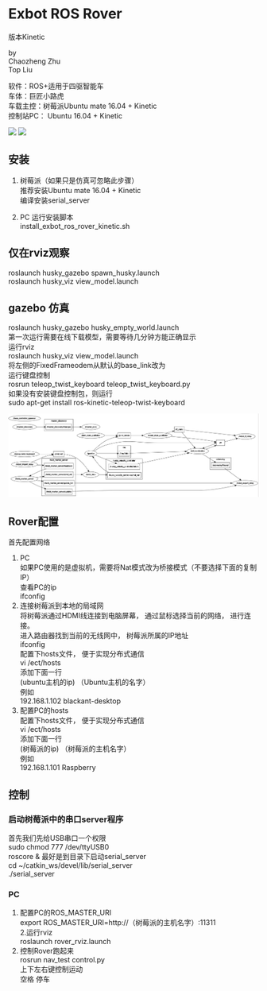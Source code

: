 # Exbot ROS Rover  
版本Kinetic

by  
Chaozheng Zhu  
Top Liu  

软件：ROS+适用于四驱智能车  
车体：巨匠小路虎  
车载主控：树莓派Ubuntu mate 16.04 + Kinetic  
控制站PC： Ubuntu 16.04 + Kinetic  

![](http://library.isr.ist.utl.pt/docs/roswiki/attachments/Robots(2f)Husky/husky-a200-unmanned-ground-vehicle-render.jpg)
![](http://robohub.org/wp-content/uploads/2014/03/Screenshot-from-2014-03-14-07_34_30-1024x532.png)

## 安装
1. 树莓派（如果只是仿真可忽略此步骤）  
推荐安装Ubuntu mate 16.04 + Kinetic  
编译安装serial_server 

2. PC
运行安装脚本  
install_exbot_ros_rover_kinetic.sh  

## 仅在rviz观察  
roslaunch husky_gazebo spawn_husky.launch  
roslaunch husky_viz view_model.launch  

## gazebo 仿真  
roslaunch husky_gazebo husky_empty_world.launch  
第一次运行需要在线下载模型，需要等待几分钟方能正确显示  
运行rviz    
    roslaunch husky_viz view_model.launch  
将左侧的FixedFrameodem从默认的base_link改为	
运行键盘控制  
    rosrun teleop_twist_keyboard teleop_twist_keyboard.py  
如果没有安装键盘控制包，则运行  
	sudo apt-get install ros-kinetic-teleop-twist-keyboard  

	
![Image text](pic/flow-1.png)
	
	

## Rover配置 
首先配置网络  
1. PC  
如果PC使用的是虚拟机，需要将Nat模式改为桥接模式（不要选择下面的复制IP）  
查看PC的ip  
ifconfig     
2. 连接树莓派到本地的局域网  
将树莓派通过HDMI线连接到电脑屏幕， 通过鼠标选择当前的网络， 进行连接。  
进入路由器找到当前的无线网中， 树莓派所属的IP地址  
ifconfig   
配置下hosts文件， 便于实现分布式通信  
vi /ect/hosts  
添加下面一行  
(ubuntu主机的ip) （Ubuntu主机的名字）   
例如  
192.168.1.102 blackant-desktop  
3. 配置PC的hosts  
配置下hosts文件， 便于实现分布式通信  
vi /ect/hosts  
添加下面一行  
(树莓派的ip) （树莓派的主机名字）  
例如  
192.168.1.101 Raspberry  

## 控制
### 启动树莓派中的串口server程序
首先我们先给USB串口一个权限  
sudo chmod 777 /dev/ttyUSB0  
roscore & 
最好是到目录下启动serial_server  
cd ~/catkin_ws/devel/lib/serial_server  
./serial_server  

### PC
1. 配置PC的ROS_MASTER_URI  
export ROS_MASTER_URI=http://（树莓派的主机名字）:11311  
2.运行rviz  
roslaunch rover_rviz.launch  
3. 控制Rover跑起来  
rosrun nav_test control.py  
上下左右键控制运动  
空格 停车  


